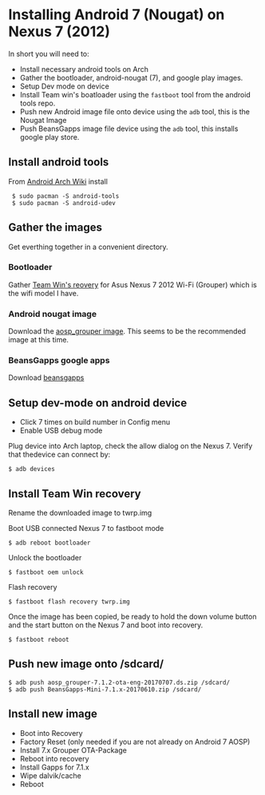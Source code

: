 # Installing Android 7 (Nougat) on Nexus 7 (2012)

In short you will need to:
- Install necessary android tools on Arch
- Gather the bootloader, android-nougat (7), and google play images.
- Setup Dev mode on device
- Install Team win's boatloader using the ```fastboot``` tool from the android tools repo. 
- Push new Android image file onto device using the ```adb``` tool, this is the Nougat Image
- Push BeansGapps image file device using the ```adb``` tool, this installs google play store.

## Install android tools
From [Android Arch Wiki](https://wiki.archlinux.org/index.php/android) install

```
 $ sudo pacman -S android-tools
 $ sudo pacman -S android-udev
```

## Gather the images

Get everthing together in a convenient directory.

### Bootloader

Gather [Team Win's reovery](https://twrp.me/devices/asusnexus72012wifi.html)
for Asus Nexus 7 2012 Wi-Fi (Grouper) which is the wifi model I have.

### Android nougat image 

Download the [aosp_grouper image](https://www.androidfilehost.com/?fid=889764386195914290). This
seems to be the recommended image at this time. 

### BeansGapps google apps


Download [beansgapps](https://www.androidfilehost.com/?fid=673368273298962437)


## Setup dev-mode on android device

- Click 7 times on build number in Config menu
- Enable USB debug mode

Plug device into Arch laptop, check the allow dialog on the Nexus 7.
Verify that thedevice can connect by:

```
$ adb devices
```


## Install Team Win recovery

Rename the downloaded image to twrp.img


Boot USB connected Nexus 7 to fastboot mode

```
$ adb reboot bootloader
```


Unlock the bootloader

```
$ fastboot oem unlock
```

Flash recovery

```
$ fastboot flash recovery twrp.img
```

Once the image has been copied, be ready to hold the down volume button 
and the start button on the Nexus 7 and boot into recovery.

```
$ fastboot reboot
```




## Push new image onto /sdcard/

```
$ adb push aosp_grouper-7.1.2-ota-eng-20170707.ds.zip /sdcard/
$ adb push BeansGapps-Mini-7.1.x-20170610.zip /sdcard/
```


## Install new image

* Boot into Recovery
* Factory Reset (only needed if you are not already on Android 7 AOSP)
* Install 7.x Grouper OTA-Package 
* Reboot into recovery
* Install Gapps for 7.1.x 
* Wipe dalvik/cache
* Reboot


